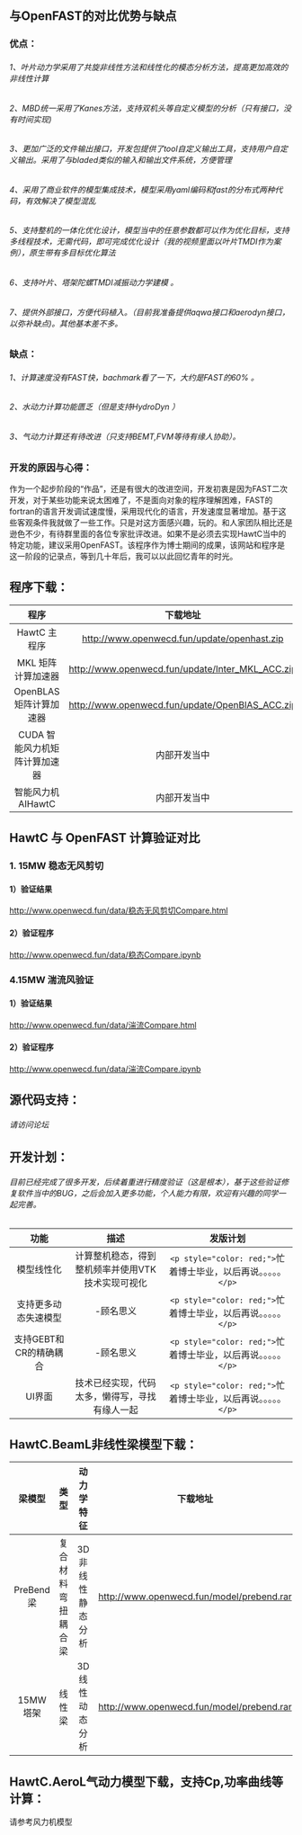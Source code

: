 ## 与OpenFAST的对比优势与缺点

### 优点：

###### 1、叶片动力学采用了共旋非线性方法和线性化的模态分析方法，提高更加高效的非线性计算

###### 2、MBD统一采用了Kanes方法，支持双机头等自定义模型的分析（只有接口，没有时间实现)

###### 3、更加广泛的文件输出接口，开发包提供了tool自定义输出工具，支持用户自定义输出。采用了与bladed类似的输入和输出文件系统，方便管理

###### 4、采用了商业软件的模型集成技术，模型采用yaml编码和fast的分布式两种代码，有效解决了模型混乱

###### 5、支持整机的一体化优化设计，模型当中的任意参数都可以作为优化目标，支持多线程技术，无需代码，即可完成优化设计（我的视频里面以叶片TMDI作为案例），原生带有多目标优化算法

###### 6、支持叶片、塔架陀螺TMDI减振动力学建模 。

###### 7、提供外部接口，方便代码植入。（目前我准备提供aqwa接口和aerodyn接口，以弥补缺点)。其他基本差不多。

### 缺点：

###### 1、计算速度没有FAST快，bachmark看了一下，大约是FAST的60% 。

###### 2、水动力计算功能匮乏（但是支持HydroDyn ）

###### 3、气动力计算还有待改进（只支持BEMT,FVM等待有缘人协助）。

### 开发的原因与心得：

作为一个起步阶段的“作品”，还是有很大的改进空间，开发初衷是因为FAST二次开发，对于某些功能来说太困难了，不是面向对象的程序理解困难，FAST的fortran的语言开发调试速度慢，采用现代化的语言，开发速度显著增加。基于这些客观条件我就做了一些工作。只是对这方面感兴趣，玩的。和人家团队相比还是逊色不少，有待群里面的各位专家批评改进。如果不是必须去实现HawtC当中的特定功能，建议采用OpenFAST。该程序作为博士期间的成果，该网站和程序是这一阶段的记录点，等到几十年后，我可以以此回忆青年的时光。

## 程序下载：

|             程序             |                     下载地址                     |
| :---------------------------: | :----------------------------------------------: |
|         HawtC 主程序         |   http://www.openwecd.fun/update/openhast.zip   |
|      MKL 矩阵计算加速器      | http://www.openwecd.fun/update/Inter_MKL_ACC.zip |
|    OpenBLAS 矩阵计算加速器    | http://www.openwecd.fun/update/OpenBlAS_ACC.zip |
| CUDA 智能风力机矩阵计算加速器 |                   内部开发当中                   |
|      智能风力机 AIHawtC      |                   内部开发当中                   |

## HawtC 与 OpenFAST 计算验证对比

### 1. 15MW 稳态无风剪切

#### 1）验证结果

http://www.openwecd.fun/data/稳态无风剪切Compare.html

#### 2）验证程序

http://www.openwecd.fun/data/稳态Compare.ipynb

### 4.15MW 湍流风验证

#### 1）验证结果

http://www.openwecd.fun/data/湍流Compare.html

#### 2）验证程序

http://www.openwecd.fun/data/湍流Compare.ipynb

## 源代码支持：

###### 请访问论坛

## 开发计划：

###### 目前已经完成了很多开发，后续着重进行精度验证（这是根本），基于这些验证修复软件当中的BUG，之后会加入更多功能，个人能力有限，欢迎有兴趣的同学一起完善。

|          功能          |                       描述                       |                              发版计划                              |
| :--------------------: | :-----------------------------------------------: | :-----------------------------------------------------------------: |
|       模型线性化       | 计算整机稳态，得到整机频率并使用VTK技术实现可视化 | `<p style="color: red;">`忙着博士毕业，以后再说。。。。。`</p>` |
|  支持更多动态失速模型  |                     -顾名思义                     | `<p style="color: red;">`忙着博士毕业，以后再说。。。。。`</p>` |
| 支持GEBT和CR的精确耦合 |                     -顾名思义                     | `<p style="color: red;">`忙着博士毕业，以后再说。。。。。`</p>` |
|         UI界面         |  技术已经实现，代码太多，懒得写，寻找有缘人一起  | `<p style="color: red;">`忙着博士毕业，以后再说。。。。。`</p>` |

## HawtC.BeamL非线性梁模型下载：

|   梁模型   |        类型        |    动力学特征    |                 下载地址                 |
| :--------: | :----------------: | :--------------: | :---------------------------------------: |
| PreBend 梁 | 复合材料弯扭耦合梁 | 3D非线性静态分析 | http://www.openwecd.fun/model/prebend.rar |
|  15MW塔架  |       线性梁       |  3D线性动态分析  | http://www.openwecd.fun/model/prebend.rar |

## HawtC.AeroL气动力模型下载，支持Cp,功率曲线等计算：

请参考风力机模型
